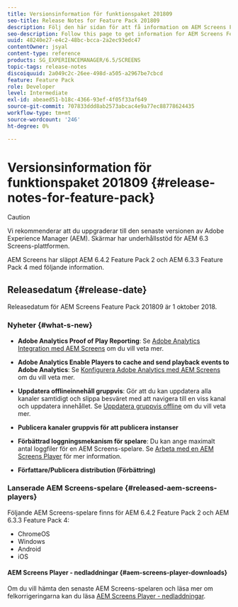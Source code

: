 ```yaml
---
title: Versionsinformation för funktionspaket 201809
seo-title: Release Notes for Feature Pack 201809
description: Följ den här sidan för att få information om AEM Screens Feature Pack 201809 släppt den 1 oktober 2018.
seo-description: Follow this page to get information for AEM Screens Feature Pack 201809 released on October 01, 2018.
uuid: 48240e27-e4c2-48bc-bcca-2a2ec93edc47
contentOwner: jsyal
content-type: reference
products: SG_EXPERIENCEMANAGER/6.5/SCREENS
topic-tags: release-notes
discoiquuid: 2a049c2c-26ee-498d-a505-a2967be7cbcd
feature: Feature Pack
role: Developer
level: Intermediate
exl-id: abeaed51-b18c-4366-93ef-4f05f33af649
source-git-commit: 707833ddd8ab2573abcac4e9a77ec88778624435
workflow-type: tm+mt
source-wordcount: '246'
ht-degree: 0%

---
```


# Versionsinformation för funktionspaket 201809 {#release-notes-for-feature-pack}

>[!CAUTION]
>
>Vi rekommenderar att du uppgraderar till den senaste versionen av Adobe Experience Manager (AEM). Skärmar har underhållsstöd för AEM 6.3 Screens-plattformen.

AEM Screens har släppt AEM 6.4.2 Feature Pack 2 och AEM 6.3.3 Feature Pack 4 med följande information.

## Releasedatum {#release-date}

Releasedatum för AEM Screens Feature Pack 201809 är 1 oktober 2018.

### Nyheter {#what-s-new}

* **Adobe Analytics Proof of Play Reporting**: Se [Adobe Analytics Integration med AEM Screens](adobe-analytics-integration-aem-screens.md) om du vill veta mer.

* **Adobe Analytics Enable Players to cache and send playback events to Adobe Analytics**: Se [Konfigurera Adobe Analytics med AEM Screens](configuring-adobe-analytics-aem-screens.md) om du vill veta mer.

* **Uppdatera offlineinnehåll gruppvis**: Gör att du kan uppdatera alla kanaler samtidigt och slippa besväret med att navigera till en viss kanal och uppdatera innehållet. Se [Uppdatera gruppvis offline](bulk-offline-update.md) om du vill veta mer.

* **Publicera kanaler gruppvis för att publicera instanser**
* **Förbättrad loggningsmekanism för spelare**: Du kan ange maximalt antal loggfiler för en AEM Screens-spelare. Se [Arbeta med en AEM Screens Player](working-with-screens-player.md) för mer information.

* **Författare/Publicera distribution (Förbättring)**

### Lanserade AEM Screens-spelare {#released-aem-screens-players}

Följande AEM Screens-spelare finns för AEM 6.4.2 Feature Pack 2 och AEM 6.3.3 Feature Pack 4:

* ChromeOS
* Windows
* Android
* iOS

#### AEM Screens Player - nedladdningar {#aem-screens-player-downloads}

Om du vill hämta den senaste AEM Screens-spelaren och läsa mer om felkorrigeringarna kan du läsa [AEM Screens Player - nedladdningar](https://download.macromedia.com/screens/).
